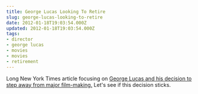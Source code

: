 ```yaml
---
title: George Lucas Looking To Retire
slug: george-lucas-looking-to-retire
date: 2012-01-18T19:03:54.000Z
updated: 2012-01-18T19:03:54.000Z
tags:
- director
- george lucas
- movies
- movies
- retirement
---
```


Long New York Times article focusing on <a href='http://www.nytimes.com/2012/01/22/magazine/george-lucas-red-tails.html?_r=1&#038;pagewanted=all'>George Lucas and his decision to step away from major film-making.</a>  Let's see if this decision sticks.
